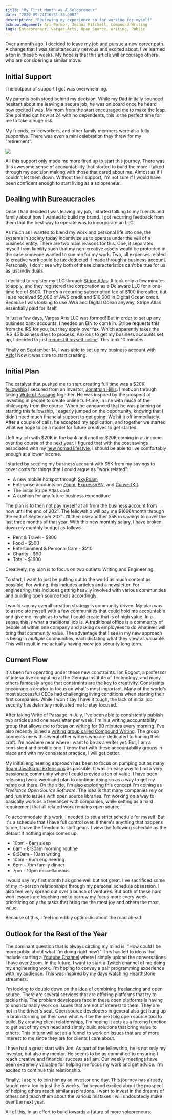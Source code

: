 ```yaml
---
title: "My First Month As A Solopreneur"
date: "2020-09-24T16:51:33.000Z"
description: "Reviewing my experience so far working for myself"
acknowledgement: Ari Parker, Joshua Mitchell, Compound Writing
tags: Entrepreneur, Vargas Arts, Open Source, Writing, Public
---
```


Over a month ago, I decided to [leave my job and pursue a new career path](https://davidvargas.me/blog/taking-a-gap-year-on-life/). A change that I was simultaneously nervous and excited about. I've learned a ton in these 5 weeks. My hope is that this article will encourage others who are considering a similar move.

## Initial Support

The outpour of support I got was overwhelming.

My parents both stood behind my decision. While my Dad initially sounded hesitant about me leaving a secure job, he was on board once he heard how excited I was. My mom from the start encouraged me to make the leap. She pointed out how at 24 with no dependents, this is the perfect time for me to take a huge risk.

My friends, ex-coworkers, and other family members were also fully supportive. There was even a mini celebration they threw for my "retirement".

![](./retirement.png)

All this support only made me more fired up to start this journey. There was this awesome sense of accountability that started to build the more I talked through my decision making with those that cared about me. Almost as if I couldn't let them down. Without their support, I'm not sure if I would have been confident enough to start living as a solopreneur.

## Dealing with Bureaucracies

Once I had decided I was leaving my job, I started talking to my friends and family about how I wanted to build my brand. I got recurring feedback from them that the best way to operate was to incorporate an LLC.

As much as I wanted to blend my work and personal life into one, the systems in society today incentivize us to operate under the veil of a business entity. There are two main reasons for this. One, it separates myself from liability such that my non-creative assets would be protected in the case someone wanted to sue me for my work. Two, all expenses related to creative work could be tax deducted if made through a business account. Personally, I don't see why both of these characteristics can't be true for us as just individuals.

I decided to register my LLC through [Stripe Atlas](https://stripe.com/atlas). It took only a few minutes to apply, and they registered the corporation as a Delaware LLC for a one-time fee of $500. There’s a recurring subscription fee of $100 thereafter, but I also received $5,000 of AWS credit and $10,000 in Digital Ocean credit. Because I was looking to use AWS and Digital Ocean anyway, Stripe Atlas essentially paid for itself.

In just a few days, Vargas Arts LLC was formed! But in order to set up any business bank accounts, I needed an EIN to come in. Stripe requests this from the IRS for you, but they apply over fax. Which apparently takes the IRS _45_ business days to process. Anxious to get my business accounts set up, I decided to just [request it myself online](https://www.irs.gov/businesses/small-businesses-self-employed/apply-for-an-employer-identification-number-ein-online). This took 10 minutes.

Finally on September 14, I was able to set up my business account with [Azlo](https://www.azlo.com/)! Now it was time to start creating.

## Initial Plan

The catalyst that pushed me to start creating full time was a \$20K [fellowship](https://www.cooperative-capital.com/fellowship) I secured from an investor, [Jonathan Hillis](https://jonhillis.com/). I met Jon through taking [Write of Passage](https://writeofpassage.school/) together. He was inspired by the prospect of investing in people to create online full-time, in line with much of the philosophy from the course. When he announced that he was planning on starting this fellowship, I eagerly jumped on the opportunity, knowing that I didn't need much financial support to get going. We hit it off immediately. After a couple of calls, he accepted my application, and together we started what we hope to be a model for future creatives to get started.

I left my job with $20K in the bank and another $20K coming in as income over the course of the next year. I figured that with the cost savings associated with my [new nomad lifestyle](https://davidvargas.me/blog/rise-of-the-digital-nomads/), I should be able to live comfortably enough at a lower income.

I started by seeding my business account with \$5K from my savings to cover costs for things that I could argue as "work related":

- A new mobile hotspot through [SkyRoam](https://www.skyroam.com/)
- Enterprise accounts on [Zoom](https://zoom.us/), [ExpressVPN](https://www.expressvpn.com/), and [ConvertKit](https://convertkit.com/).
- The initial Stripe Atlas cost
- A cushion for any future business expenditure

The plan is to then not pay myself at all from the business account from now until the end of 2021. The fellowship will pay me $1666/month through the end of September 2021. I'll then use another $5K in savings to cover the last three months of that year. With this new monthly salary, I have broken down my monthly budget as follows:

- Rent & Travel - $800
- Food - $500
- Entertainment & Personal Care - $210
- Charity - $90
- Total - $1600

Creatively, my plan is to focus on two outlets: Writing and Engineering.

To start, I want to just be putting out to the world as much content as possible. For writing, this includes articles and a newsletter. For engineering, this includes getting heavily involved with various communities and building open source tools accordingly.

I would say my overall creation strategy is community driven. My plan was to associate myself with a few communities that could hold me accountable and give me insight as to what I could create that is of high value. In a sense, this is what a traditional job is. A traditional office is a community of people all within one company and asking its employees to do whatever will bring that community value. The advantage that I see in my new approach is being in _multiple_ communities, each dictating what they view as valuable. This will result in me actually having _more_ job security long term.

## Current Flow

It's been fun operating under these new constraints. Ian Bogost, a professor of interactive computing at the Georgia Institute of Technology, and many others famously argue that constraints are the key to creativity. Constraints encourage a creator to focus on what's most important. Many of the world's most successful CEOs had challenging living conditions when starting their first companies. While I won't say I have it tough, the lack of initial job security has definitely motivated me to stay focused.

After taking Write of Passage in July, I've been able to consistently publish two articles and one newsletter per week. I'm in a writing accountability group that allows me to focus on writing for 90 minutes every morning. I've also recently joined a [writing group called Compound Writing](https://www.compoundwriting.com/). The group connects me with several other writers who are dedicated to honing their craft. I'm nowhere near where I want to be as a writer yet. But, I am a consistent and prolific one. I know that with these accountability groups in place and with my consistent practice, I will get better.

My initial engineering approach has been to focus on pumping out as many [Roam JavaScript Extensions](https://roamjs.com/) as possible. It was an easy way to find a very passionate community where I could provide a ton of value. I have been releasing two a week and plan to continue doing so as a way to get my name out there. On the side, I'm also exploring this concept I'm coining as _Freelance Open Source Software_. The idea is that many companies rely on and run into issues with open source libraries. I'm working on a way to basically work as a freelancer with companies, while setting as a hard requirement that all related work remains open source.

To accommodate this work, I needed to set a strict schedule for myself. But it's a schedule that _I_ have full control over. If there's anything that happens to me, I have the freedom to shift gears. I view the following schedule as the default if nothing major comes up:

- 10pm - 6am sleep
- 6am - 8:30am morning routine
- 8:30am - 10am writing
- 10am - 6pm engineering
- 6pm - 7pm family dinner
- 7pm - 10pm miscellaneous

I would say my first month has gone well but not great. I've sacrificed some of my in-person relationships through my personal schedule obsession. I also feel very spread out over a bunch of ventures. But both of these hard won lessons are teaching me to narrow my focus more every week, prioritizing only the tasks that bring me the most joy and others the most value.

Because of this, I feel incredibly optimistic about the road ahead.

## Outlook for the Rest of the Year

The dominant question that is always circling my mind is: "How could I be more public about what I'm doing right now?" This has led to ideas that include starting a [Youtube Channel](https://www.youtube.com/channel/UC6UVFCK1BcIMnT0XY4iUS_g?view_as=subscriber) where I simply upload the conversations I have over Zoom. In the future, I want to start a [Twitch](https://www.twitch.tv/) channel of me doing my engineering work. I'm hoping to convey a pair programming experience with my audience. This was inspired by my days watching Hearthstone streamers.

I'm looking to double down on the idea of combining freelancing and open source. There are several services that are offering platforms that try to tackle this. The problem developers face in these open platforms is having to unsustainably work on issues that are not of interest to them. They are not in the driver's seat. Open source developers in general also get hung up in brainstorming on their own what will be the next big open source tool to build. By creating client relationships, I'm hoping it acts as a forcing function to get out of my own head and simply build solutions that bring value to others. This in turn will act as a funnel to work on issues that are of more interest to me since they are for clients I care about.

I have had a great start with Jon. As part of the fellowship, he is not only my investor, but also my mentor. He seems to be as committed to ensuring I reach creative and financial success as I am. Our weekly meetings have been extremely valuable for helping me focus my work and get advice. I'm excited to continue this relationship.

Finally, I aspire to join him as an investor one day. This journey has already taught me a ton in just the 5 weeks. I'm beyond excited about the prospect of helping others reach similar aspirations. I want to invest in the dreams of others and teach them about the various mistakes I will undoubtedly make over the next year.

All of this, in an effort to build towards a future of more solopreneurs.
